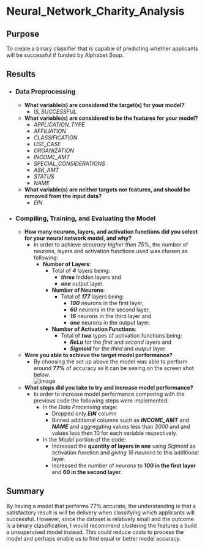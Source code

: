 # Neural_Network_Charity_Analysis
## Purpose
To create a binary classifier that is capable of predicting whether applicants will be successful if funded by Alphabet Soup.

## Results
    
-  ### Data Preprocessing
    -   __What variable(s) are considered the target(s) for your model?__
        - *IS_SUCCESSFUL*
    -   __What variable(s) are considered to be the features for your model?__
        - *APPLICATION_TYPE*
        - *AFFILIATION*
        - *CLASSIFICATION*
        - *USE_CASE*
        - *ORGANIZATION*
        - *INCOME_AMT*
        - *SPECIAL_CONSIDERATIONS*
        - *ASK_AMT*
        - *STATUS*
        - *NAME*
    -   __What variable(s) are neither targets nor features, and should be removed from the input data?__
        - *EIN*

- ### Compiling, Training, and Evaluating the Model
  - __How many neurons, layers, and activation functions did you select for your neural network model, and why?__
    - In order to achieve  *accuracy higher then 75%*, the number of neurons, layers and activation functions used was chosen as following:
      - __Number of Layers__:
        - Total of __*4*__ layers being:
          - __*three*__ hidden layers and 
          -  __*one*__ output layer.
        - __Number of Neurons__:
          - Total of __*177*__ layers being:
            - __*100*__ neurons in the first layer,
            - __*60*__ neurons in the second layer,
            - __*16*__ neurons in the third layer and
            - __*one*__ neurons in the output layer.
        - __Number of Activation Functions__:
          - Total of __*two*__ types of activation functions being:
            - __*ReLu*__ for the *first* and *second* layers and
            - __*Sigmoid*__ for the *third* and *output* layer.
  - __Were you able to achieve the target model performance?__
    - By choosing the set up above the model was able to perform around __77%__ of accuracy as it can be seeing on the screen shot below.<br>
      ![image](https://user-images.githubusercontent.com/69650068/140667996-e058bd06-28c2-4111-ac44-0ccd702ed7eb.png)
  - __What steps did you take to try and increase model performance?__
    - In order to increase model performance compering with the previous code the following steps were implemented:
      - In the *Data Processing* stage: 
        - Dropped only __*EIN*__ column
        - Binned additional columns such as __*INCOME_AMT*__ and __*NAME*__ and aggregating values less than *3000* and and values less then 10 for each variable respectively.
      - In the *Model* portion of the code:
        - Increased the __quantity of layers in one__ using *Sigmoid* as activation function and *giving 16 neurons* to this additional layer.  
        - Increased the number of *neurons* to __100 in the first layer__ and __60 in the second layer__. 

## Summary

By having a model that performs 77% accurate, the understanding is that a satisfactory result is will be delivery when classifying which applicants will successful.
However, since the dataset is relatively small and the outcome is a binary classification, I would recommend clustering the features a build a unsupervised model instead. This could reduce costs to process the model and perhaps enable us to find equal or better model accuracy.
